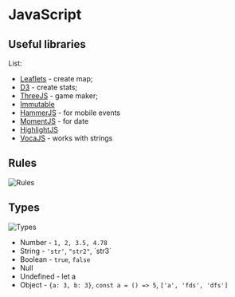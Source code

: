 # JavaScript

## Useful libraries

List:
- [Leaflets](https://leafletjs.com/) - create map;
- [D3](https://d3js.org/) - create stats;
- [ThreeJS](https://threejs.org/) - game maker;
- [Immutable](https://immutable-js.github.io/immutable-js/)
- [HammerJS](https://hammerjs.github.io/) - for mobile events
- [MomentJS](https://momentjs.com/) - for date
- [HighlightJS](https://highlightjs.org/)
- [VocaJS](https://vocajs.com/) - works with strings
## Rules
![Rules](https://learn.javascript.ru/article/coding-style/code-style.svg)
## Types
![Types](https://javascript.ru/files/upload/2007/09/mwsnap005.jpg)

- Number - `1, 2, 3.5, 4.78`
- String - `'str'`, `"str2"`, \`str3`
- Boolean - `true`, `false`
- Null
- Undefined - let a
- Object - `{a: 3, b: 3}`, `const a = () => 5`, `['a', 'fds', 'dfs']`